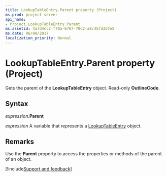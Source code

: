 ```yaml
---
title: LookupTableEntry.Parent property (Project)
ms.prod: project-server
api_name:
- Project.LookupTableEntry.Parent
ms.assetid: 4a7d4cc2-f70a-6787-70d2-a8c45fd3bfe5
ms.date: 06/08/2017
localization_priority: Normal
---
```



# LookupTableEntry.Parent property (Project)

Gets the parent of the  **LookupTableEntry** object. Read-only **OutlineCode**.


## Syntax

_expression_.**Parent**

_expression_ A variable that represents a [LookupTableEntry](./Project.LookupTableEntry.md) object.


## Remarks

Use the  **Parent** property to access the properties or methods of the parent of an object.

[!include[Support and feedback](~/includes/feedback-boilerplate.md)]
